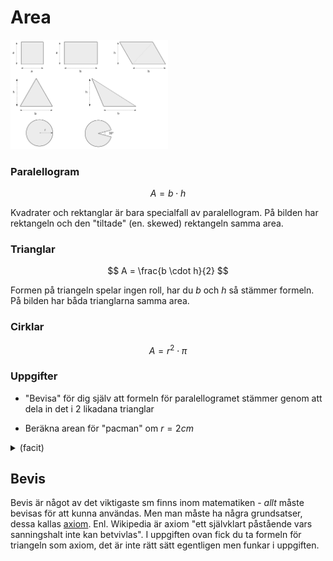 # Area

<img src="area.svg" width="50%" />

### Paralellogram

$$ A = b \cdot h $$

Kvadrater och rektanglar är bara specialfall av paralellogram. På
bilden har rektangeln och den "tiltade" (en. skewed) rektangeln samma area.


### Trianglar

$$ A = \frac{b \cdot h}{2} $$

Formen på triangeln spelar ingen roll, har du $b$ och
$h$ så stämmer formeln. På bilden har båda trianglarna samma area.


### Cirklar

$$ A = r^2 \cdot \pi $$


### Uppgifter

* "Bevisa" för dig själv att formeln för paralellogramet stämmer genom
  att dela in det i 2 likadana trianglar

* Beräkna arean för "pacman" om $r = 2 cm$


<details><summary>(facit)</summary>

* $$ A = \frac{b \cdot h}{2} + \frac{b \cdot h}{2} = b \cdot h $$

* Ta arean av hela cirkeln minus "tårtbiten"
  $$ A = 2^2 \cdot \pi - 2^2 \cdot \pi \cdot \frac{30}{360} = 4 \pi -  \frac{4 \pi}{12} =  \frac{4 \pi \cdot 11}{12} = \frac{44 \pi}{12} \approx 11.52 \text{ cm}^2 $$

</details>

## Bevis

Bevis är något av det viktigaste sm finns inom matematiken - *allt* måste
bevisas för att kunna användas. Men man måste ha några grundsatser,
dessa kallas [axiom](https://sv.wikipedia.org/wiki/Axiom).
Enl. Wikipedia är axiom "ett självklart påstående vars sanningshalt
inte kan betvivlas". I uppgiften ovan fick du ta formeln för triangeln
som axiom, det är inte rätt sätt egentligen men funkar i uppgiften.
